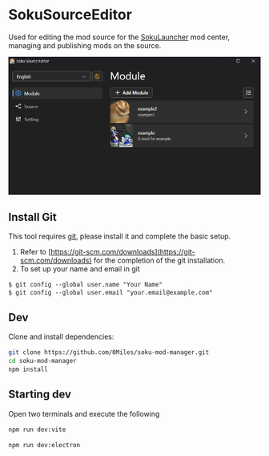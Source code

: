 # SokuSourceEditor
Used for editing the mod source for the [SokuLauncher](https://github.com/0Miles/soku-launcher) mod center, managing and publishing mods on the source.  

![preview](./docs/preview.png)

## Install Git  
This tool requires [git](https://git-scm.com/), please install it and complete the basic setup.
1. Refer to [https://git-scm.com/downloads](https://git-scm.com/downloads) for the completion of the git installation.
2. To set up your name and email in git
```shell
$ git config --global user.name "Your Name"
$ git config --global user.email "your.email@example.com"
```

## Dev
Clone and install dependencies:

```bash
git clone https://github.com/0Miles/soku-mod-manager.git
cd soku-mod-manager
npm install
```

## Starting dev
Open two terminals and execute the following
```bash
npm run dev:vite
```

```bash
npm run dev:electron
```
